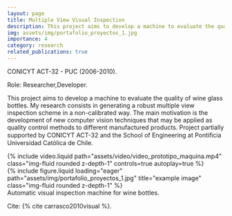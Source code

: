 ```yaml
---
layout: page
title: Multiple View Visual Inspection
description: This project aims to develop a machine to evaluate the quality of wine glass bottles. My research consists in generating a robust multiple view inspection scheme in a non-calibrated way (2006-2010).
img: assets/img/portafolio_proyectos_1.jpg
importance: 4
category: research
related_publications: true
---
```


CONICYT ACT-32 - PUC (2006-2010).

Role: Researcher,Developer. 

This project aims to develop a machine to evaluate the quality of wine glass bottles. My research consists in generating a robust multiple view inspection scheme in a non-calibrated way. The main motivation is the development of new computer vision techniques that may be applied as quality control methods to different manufactured products. Project partially supported by CONICYT ACT-32 and the School of Engineering at Pontiﬁcia Universidad Católica de Chile.

<div class="row">
    <div class="col-sm mt-3 mt-md-0">
         {% include video.liquid path="assets/video/video_prototipo_maquina.mp4" class="img-fluid rounded z-depth-1" controls=true autoplay=true %}
    </div>
    <div class="col-sm mt-3 mt-md-0">
        {% include figure.liquid loading="eager" path="assets/img/portafolio_proyectos_1.jpg" title="example image" class="img-fluid rounded z-depth-1" %}
    </div>
</div>
<div class="caption">
    Automatic visual inspection machine for wine bottles.
</div>

Cite: {% cite carrasco2010visual %}.
